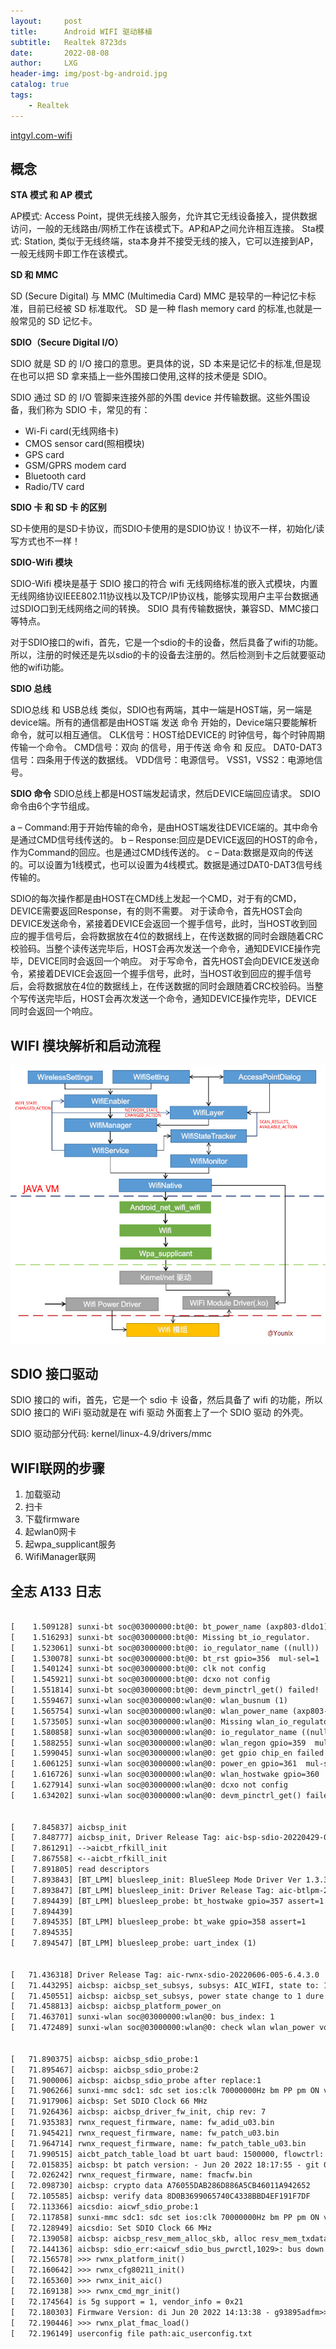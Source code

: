 ```yaml
---
layout:     post
title:      Android WIFI 驱动移植
subtitle:   Realtek 8723ds
date:       2022-08-08
author:     LXG
header-img: img/post-bg-android.jpg
catalog: true
tags:
    - Realtek
---
```


[intgyl.com-wifi](https://intgyl.com/categories/Linux/rockchip/wifi/)

## 概念

**STA 模式 和 AP 模式**

AP模式: Access Point，提供无线接入服务，允许其它无线设备接入，提供数据访问，一般的无线路由/网桥工作在该模式下。AP和AP之间允许相互连接。
Sta模式: Station, 类似于无线终端，sta本身并不接受无线的接入，它可以连接到AP，一般无线网卡即工作在该模式。

**SD 和 MMC**

SD (Secure Digital) 与 MMC (Multimedia Card)
MMC 是较早的一种记忆卡标准，目前已经被 SD 标准取代。
SD 是一种 flash memory card 的标准,也就是一般常见的 SD 记忆卡。

**SDIO（Secure Digital I/O）**

SDIO 就是 SD 的 I/O 接口的意思。更具体的说，SD 本来是记忆卡的标准,但是现在也可以把 SD 拿来插上一些外围接口使用,这样的技术便是 SDIO。

SDIO 通过 SD 的 I/O 管脚来连接外部的外围 device 并传输数据。这些外围设备，我们称为 SDIO 卡，常见的有：

* Wi-Fi card(无线网络卡)
* CMOS sensor card(照相模块)
* GPS card
* GSM/GPRS modem card
* Bluetooth card
* Radio/TV card

**SDIO 卡 和 SD 卡 的区别**

SD卡使用的是SD卡协议，而SDIO卡使用的是SDIO协议！协议不一样，初始化/读写方式也不一样！

**SDIO-Wifi 模块**

SDIO-Wifi 模块是基于 SDIO 接口的符合 wifi 无线网络标准的嵌入式模块，内置无线网络协议IEEE802.11协议栈以及TCP/IP协议栈，能够实现用户主平台数据通过SDIO口到无线网络之间的转换。
SDIO 具有传输数据快，兼容SD、MMC接口等特点。

对于SDIO接口的wifi，首先，它是一个sdio的卡的设备，然后具备了wifi的功能。所以，注册的时候还是先以sdio的卡的设备去注册的。然后检测到卡之后就要驱动他的wifi功能。

**SDIO 总线**

SDIO总线 和 USB总线 类似，SDIO也有两端，其中一端是HOST端，另一端是device端。所有的通信都是由HOST端 发送 命令 开始的，Device端只要能解析命令，就可以相互通信。
CLK信号：HOST给DEVICE的 时钟信号，每个时钟周期传输一个命令。
CMD信号：双向 的信号，用于传送 命令 和 反应。
DAT0-DAT3 信号：四条用于传送的数据线。
VDD信号：电源信号。
VSS1，VSS2：电源地信号。

**SDIO 命令**
SDIO总线上都是HOST端发起请求，然后DEVICE端回应请求。
SDIO 命令由6个字节组成。

a – Command:用于开始传输的命令，是由HOST端发往DEVICE端的。其中命令是通过CMD信号线传送的。
b – Response:回应是DEVICE返回的HOST的命令，作为Command的回应。也是通过CMD线传送的。
c – Data:数据是双向的传送的。可以设置为1线模式，也可以设置为4线模式。数据是通过DAT0-DAT3信号线传输的。

SDIO的每次操作都是由HOST在CMD线上发起一个CMD，对于有的CMD，DEVICE需要返回Response，有的则不需要。
对于读命令，首先HOST会向DEVICE发送命令，紧接着DEVICE会返回一个握手信号，此时，当HOST收到回应的握手信号后，会将数据放在4位的数据线上，在传送数据的同时会跟随着CRC校验码。当整个读传送完毕后，HOST会再次发送一个命令，通知DEVICE操作完毕，DEVICE同时会返回一个响应。
对于写命令，首先HOST会向DEVICE发送命令，紧接着DEVICE会返回一个握手信号，此时，当HOST收到回应的握手信号后，会将数据放在4位的数据线上，在传送数据的同时会跟随着CRC校验码。当整个写传送完毕后，HOST会再次发送一个命令，通知DEVICE操作完毕，DEVICE同时会返回一个响应。

## WIFI 模块解析和启动流程

![wifi_driver](/images/driver/wifi_driver.jpg)

## SDIO 接口驱动

SDIO 接口的 wifi，首先，它是一个 sdio 卡 设备，然后具备了 wifi 的功能，所以 SDIO 接口的 WiFi 驱动就是在 wifi 驱动 外面套上了一个 SDIO 驱动 的外壳。

SDIO 驱动部分代码: kernel/linux-4.9/drivers/mmc

## WIFI联网的步骤

1. 加载驱动
2. 扫卡
3. 下载firmware
4. 起wlan0网卡
5. 起wpa_supplicant服务
6. WifiManager联网

## 全志 A133 日志

```txt

[    1.509128] sunxi-bt soc@03000000:bt@0: bt_power_name (axp803-dldo1)
[    1.516293] sunxi-bt soc@03000000:bt@0: Missing bt_io_regulator.
[    1.523061] sunxi-bt soc@03000000:bt@0: io_regulator_name ((null))
[    1.530078] sunxi-bt soc@03000000:bt@0: bt_rst gpio=356  mul-sel=1  pull=-1  drv_level=-1  data=0
[    1.540124] sunxi-bt soc@03000000:bt@0: clk not config
[    1.545921] sunxi-bt soc@03000000:bt@0: dcxo not config
[    1.551814] sunxi-bt soc@03000000:bt@0: devm_pinctrl_get() failed!
[    1.559467] sunxi-wlan soc@03000000:wlan@0: wlan_busnum (1)
[    1.565754] sunxi-wlan soc@03000000:wlan@0: wlan_power_name (axp803-dldo1)
[    1.573505] sunxi-wlan soc@03000000:wlan@0: Missing wlan_io_regulator.
[    1.580858] sunxi-wlan soc@03000000:wlan@0: io_regulator_name ((null))
[    1.588255] sunxi-wlan soc@03000000:wlan@0: wlan_regon gpio=359  mul-sel=1  pull=-1  drv_level=-1  data=0
[    1.599045] sunxi-wlan soc@03000000:wlan@0: get gpio chip_en failed
[    1.606125] sunxi-wlan soc@03000000:wlan@0: power_en gpio=361  mul-sel=1  pull=-1  drv_level=-1  data=0
[    1.616726] sunxi-wlan soc@03000000:wlan@0: wlan_hostwake gpio=360  mul-sel=6  pull=-1  drv_level=-1  data=0
[    1.627914] sunxi-wlan soc@03000000:wlan@0: dcxo not config
[    1.634202] sunxi-wlan soc@03000000:wlan@0: devm_pinctrl_get() failed!


[    7.845837] aicbsp_init
[    7.848777] aicbsp_init, Driver Release Tag: aic-bsp-sdio-20220429-002
[    7.861291] -->aicbt_rfkill_init
[    7.867558] <--aicbt_rfkill_init
[    7.891805] read descriptors
[    7.893843] [BT_LPM] bluesleep_init: BlueSleep Mode Driver Ver 1.3.3
[    7.893847] [BT_LPM] bluesleep_init: Driver Release Tag: aic-btlpm-20220429
[    7.894439] [BT_LPM] bluesleep_probe: bt_hostwake gpio=357 assert=1
[    7.894439] 
[    7.894535] [BT_LPM] bluesleep_probe: bt_wake gpio=358 assert=1
[    7.894535] 
[    7.894547] [BT_LPM] bluesleep_probe: uart_index (1)


[   71.436318] Driver Release Tag: aic-rwnx-sdio-20220606-005-6.4.3.0
[   71.443295] aicbsp: aicbsp_set_subsys, subsys: AIC_WIFI, state to: 1
[   71.450551] aicbsp: aicbsp_set_subsys, power state change to 1 dure to AIC_WIFI
[   71.458813] aicbsp: aicbsp_platform_power_on
[   71.463701] sunxi-wlan soc@03000000:wlan@0: bus_index: 1
[   71.472489] sunxi-wlan soc@03000000:wlan@0: check wlan wlan_power voltage: 1800000


[   71.890375] aicbsp: aicbsp_sdio_probe:1
[   71.895467] aicbsp: aicbsp_sdio_probe:2
[   71.900006] aicbsp: aicbsp_sdio_probe after replace:1
[   71.906266] sunxi-mmc sdc1: sdc set ios:clk 70000000Hz bm PP pm ON vdd 21 width 4 timing LEGACY(SDR12) dt B
[   71.917906] aicbsp: Set SDIO Clock 66 MHz
[   71.926436] aicbsp: aicbsp_driver_fw_init, chip rev: 7
[   71.935383] rwnx_request_firmware, name: fw_adid_u03.bin
[   71.945421] rwnx_request_firmware, name: fw_patch_u03.bin
[   71.964714] rwnx_request_firmware, name: fw_patch_table_u03.bin
[   71.990515] aicbt_patch_table_load bt uart baud: 1500000, flowctrl: 1, lpm_enable: 1, tx_pwr: 24608
[   72.015835] aicbsp: bt patch version: - Jun 20 2022 18:17:55 - git 05db3e7
[   72.026242] rwnx_request_firmware, name: fmacfw.bin
[   72.098730] aicbsp: crypto data A76055DAB286D886A5CB46011A942652
[   72.105585] aicbsp: verify data 8D0B3699065740C4338BBD4EF191F7DF
[   72.113366] aicsdio: aicwf_sdio_probe:1
[   72.117858] sunxi-mmc sdc1: sdc set ios:clk 70000000Hz bm PP pm ON vdd 21 width 4 timing LEGACY(SDR12) dt B
[   72.128949] aicsdio: Set SDIO Clock 66 MHz
[   72.139058] aicbsp: aicbsp_resv_mem_alloc_skb, alloc resv_mem_txdata succuss, id: 0, size: 98304
[   72.144136] aicbsp: sdio_err:<aicwf_sdio_bus_pwrctl,1029>: bus down
[   72.156578] >>> rwnx_platform_init()
[   72.160642] >>> rwnx_cfg80211_init()
[   72.165360] >>> rwnx_init_aic()
[   72.169138] >>> rwnx_cmd_mgr_init()
[   72.174564] is 5g support = 1, vendor_info = 0x21
[   72.180303] Firmware Version: di Jun 20 2022 14:13:38 - g93895adfm>>> rwnx_platform_on()
[   72.190446] >>> rwnx_plat_fmac_load()
[   72.196149] userconfig file path:aic_userconfig.txt 


```































